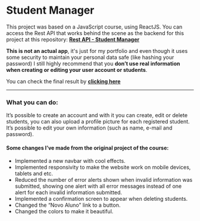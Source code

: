 # Student Manager

This project was based on a JavaScript course, using ReactJS.
You can access the Rest API that works behind the scene as the backend for this project at this repository:
[**Rest API - Student Manager**](https://github.com/DevDreamy/Student-manager-rest-api)

**This is not an actual app**, it's just for my portfolio and even though it uses some security to maintain your personal data safe (like hashing your password) I still highly recommend that you **don’t use real information when creating or editing your user account or students**.

You can check the final result by [**clicking here**](https://app.leonardorochadev.com.br)

---

### What you can do:
It’s possible to create an account and with it you can create, edit or delete students, you can also upload a profile picture for each registered student. It’s possible to edit your own information (such as name, e-mail and password).


#### Some changes I’ve made from the original project of the course:
-	Implemented a new navbar with cool effects.
-	Implemented responsivity to make the website work on mobile devices, tablets and etc.
-	Reduced the number of error alerts shown when invalid information was submitted, showing one alert with all error messages instead of one alert for each invalid information submitted.
-	Implemented a confirmation screen to appear when deleting students.
-	Changed the “Novo Aluno” link to a button.
-	Changed the colors to make it beautiful.

